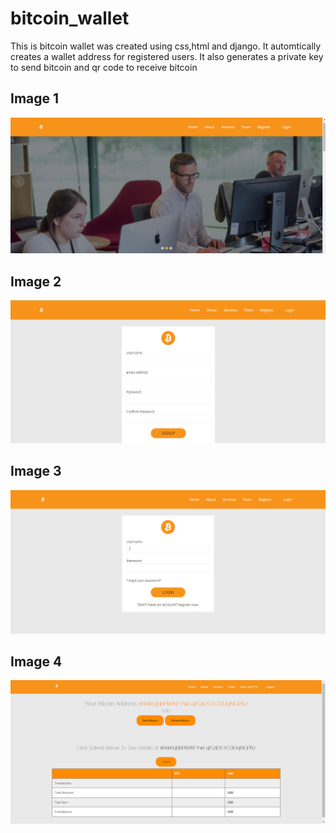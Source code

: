 # bitcoin_wallet
This is bitcoin wallet was created using css,html and django. It automtically creates a wallet address for registered users. 
It also generates a private key to send bitcoin and qr code to receive bitcoin 

## Image 1
![ScreenShot](https://github.com/Tim1119/bitcoin_wallet/blob/main/demo-images/image1.PNG)
## Image 2
![ScreenShot](https://github.com/Tim1119/bitcoin_wallet/blob/main/demo-images/image2.PNG)
## Image 3
![ScreenShot](https://github.com/Tim1119/bitcoin_wallet/blob/main/demo-images/image3.PNG)
## Image 4
![ScreenShot](https://github.com/Tim1119/bitcoin_wallet/blob/main/demo-images/image4.PNG)
